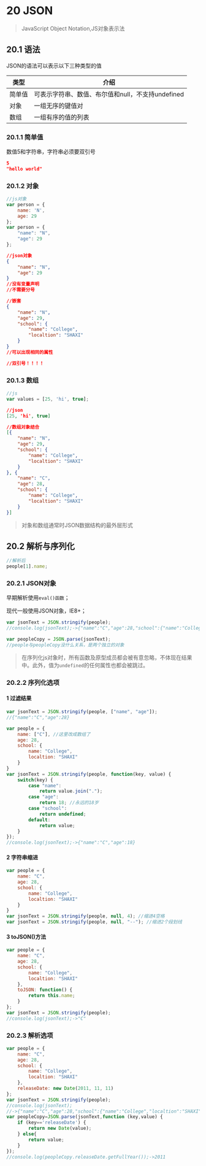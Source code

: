 # 20 JSON

> JavaScript Object Notation,JS对象表示法

## 20.1 语法

JSON的语法可以表示以下三种类型的值

| 类型   | 介绍                              |
| ---- | ------------------------------- |
| 简单值  | 可表示字符串、数值、布尔值和null，不支持undefined |
| 对象   | 一组无序的键值对                        |
| 数组   | 一组有序的值的列表                       |

### 20.1.1 简单值

数值5和字符串，字符串必须要双引号

```json
5
"hello world"
```

### 20.1.2 对象  

```js
//js对象
var person = {
	name: 'N',
	age: 29
};
var person = {
	"name": "N",
	"age": 29
};
```

```json
//json对象
{
	"name": "N",
	"age": 29
}
//没有变量声明
//不需要分号

//嵌套
{
	"name": "N",
	"age": 29,
	"school": {
		"name": "College",
		"localtion": "SHAXI"
	}
}
//可以出现相同的属性

//双引号！！！！
```

### 20.1.3 数组

```js
//js
var values = [25, 'hi', true];
```

```json
//json
[25, 'hi', true]
```

```json
//数组对象结合
[{
	"name": "N",
	"age": 29,
	"school": {
		"name": "College",
		"localtion": "SHAXI"
	}
}, {
	"name": "C",
	"age": 28,
	"school": {
		"name": "College",
		"localtion": "SHAXI"
	}
}]
```

> 对象和数组通常时JSON数据结构的最外层形式

## 20.2 解析与序列化

```js
//解析后
people[1].name;
```

### 20.2.1 JSON对象

早期解析使用`eval()函数`；

现代一般使用JSON对象，IE8+；

```js
var jsonText = JSON.stringify(people);
//console.log(jsonText);->{"name":"C","age":28,"school":{"name":"College","localtion":"SHAXI"}}

var peopleCopy = JSON.parse(jsonText);
//people与peopleCopy没什么关系，是两个独立的对象
```

> 在序列化js对象时，所有函数及原型成员都会被有意忽略，不体现在结果中。此外，值为`undefined`的任何属性也都会被跳过。

### 20.2.2 序列化选项

#### 1 过滤结果

```js
var jsonText = JSON.stringify(people, ["name", "age"]);
//{"name":"C","age":28}
```

```js
var people = {
	name: ["C"], //这里改成数组了
	age: 28,
	school: {
		name: "College",
		localtion: "SHAXI"
	}
}
var jsonText = JSON.stringify(people, function(key, value) {
	switch(key) {
		case "name":
			return value.join(".");
		case "age":
			return 18; //永远的18岁
		case "school":
			return undefined;
		default:
			return value;
	}
});
//console.log(jsonText);->{"name":"C","age":18}
```

#### 2 字符串缩进

```js
var people = {
	name: "C",
	age: 28,
	school: {
		name: "College",
		localtion: "SHAXI"
	}
}
var jsonText = JSON.stringify(people, null, 4); //缩进4空格
var jsonText = JSON.stringify(people, null, "--"); //缩进2个段划线
```

#### 3 toJSON()方法

```js
var people = {
	name: "C",
	age: 28,
	school: {
		name: "College",
		localtion: "SHAXI"
	},
	toJSON: function() {
		return this.name;
	}
};
var jsonText = JSON.stringify(people);
//console.log(jsonText);->"C"
```

### 20.2.3 解析选项

```js
var people = {
	name: "C",
	age: 28,
	school: {
		name: "College",
		localtion: "SHAXI"
	},
	releaseDate: new Date(2011, 11, 11)
};
var jsonText = JSON.stringify(people);
//console.log(jsonText);
//->{"name":"C","age":28,"school":{"name":"College","localtion":"SHAXI"},"releaseDate":"2011-12-10T16:00:00.000Z"}
var peopleCopy=JSON.parse(jsonText,function (key,value) {
	if (key=='releaseDate') {
		return new Date(value);
	} else{
		return value;
	}
});
//console.log(peopleCopy.releaseDate.getFullYear());->2011
```

